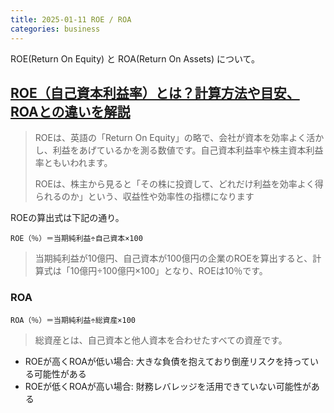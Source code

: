 ```yaml
---
title: 2025-01-11 ROE / ROA
categories: business
---
```


ROE(Return On Equity) と ROA(Return On Assets) について。

## [ROE（自己資本利益率）とは？計算方法や目安、ROAとの違いを解説](https://www.smbc-card.com/hojin/magazine/tips/roe.jsp)

> ROEは、英語の「Return On Equity」の略で、会社が資本を効率よく活かし、利益をあげているかを測る数値です。自己資本利益率や株主資本利益率ともいわれます。
>
> ROEは、株主から見ると「その株に投資して、どれだけ利益を効率よく得られるのか」という、収益性や効率性の指標になります

ROEの算出式は下記の通り。

```
ROE（％）＝当期純利益÷自己資本×100
```

> 当期純利益が10億円、自己資本が100億円の企業のROEを算出すると、計算式は「10億円÷100億円×100」となり、ROEは10％です。

### ROA

```
ROA（％）＝当期純利益÷総資産×100
```

> 総資産とは、自己資本と他人資本を合わせたすべての資産です。

- ROEが高くROAが低い場合:	大きな負債を抱えており倒産リスクを持っている可能性がある
- ROEが低くROAが高い場合:	財務レバレッジを活用できていない可能性がある
